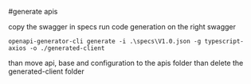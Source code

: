 #generate apis

copy the swagger in specs
run code generation on the right swagger
```
openapi-generator-cli generate -i .\specs\V1.0.json -g typescript-axios -o ./generated-client
```
than move api, base and configuration to the apis folder than delete the generated-client folder